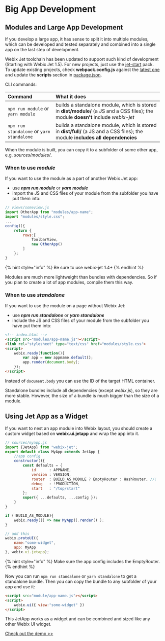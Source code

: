 # Big App Development

## Modules and Large App Development

If you develop a large app, it has sense to split it into multiple modules, which can be developed and tested separately and combined into a single app on the last step of development.

Webix Jet toolchain has been updated to support such kind of development (Starting with Webix Jet 1.5). For new projects, just use the [jet-start](https://github.com/webix-hub/jet-start) pack. To update existing projects, check **webpack.config.js** against the [latest one](https://github.com/webix-hub/jet-start/blob/master/webpack.config.js) and update the **scripts** section in [package.json](https://github.com/webix-hub/jet-start/blob/master/package.json).

CLI commands:

| Command | What it does |
| :--- | :--- |
| `npm run module` or `yarn module` | builds a standalone module, which is stored in **dist/module/** \(a JS and a CSS files\); the module **doesn't** include _webix-jet_ |
| `npm run standalone` or `yarn standalone` | builds a standalone module, which is stored in **dist/full/** \(a JS and a CSS files\); the module **includes all dependencies** |

When the module is built, you can copy it to a subfolder of some other app, e.g. _sources/modules/_.

### When to use _module_

If you want to use the module as a part of another Webix Jet app:

* use _**npm run module**_ or _**yarn module**_
* import the JS and CSS files of your module from the subfolder you have put them into:

```javascript
// views/someview.js
import OtherApp from "modules/app-name";
import "modules/style.css";
...
config(){
    return {
        rows:[
            ToolbarView,
            new OtherApp()
        ]
    };
}
```

{% hint style="info" %}
Be sure to use webix-jet 1.4+
{% endhint %}

Modules are much more lightweight than bundles with dependencies. So if you plan to create a lot of app modules, compile them this way.

### When to use _standalone_

If you want to use the module on a page without Webix Jet:

* use _**npm run standalone**_ or _**yarn standalone**_
* include the JS and CSS files of your module from the subfolder you have put them into:

```html
<!-- index.html -->
<script src="modules/app-name.js"></script>
<link rel="stylesheet" type="text/css" href="modules/style.css">
<script>
    webix.ready(function(){
        var app = new appname.default();
        app.render(document.body);
    });
</script>
```

Instead of `document.body` you can use the ID of the target HTML container.

Standalone bundles include all dependencies \(except _webix.js_\), so they are more stable. However, the size of a bundle is much bigger than the size of a module.

## Using Jet App as a Widget

If you want to nest an app module into Webix layout, you should create a custom widget based on **webix.ui.jetapp** and wrap the app into it.

```javascript
// sources/myapp.js
import {JetApp} from "webix-jet";
export default class MyApp extends JetApp {
    //app config
    constructor(){
        const defaults = {
            id     	: APPNAME,
			version	: VERSION,
            router  : BUILD_AS_MODULE ? EmptyRouter : HashRouter, //!
            debug   : !PRODUCTION,
            start   : "/top/start"
        };
        super({ ...defaults, ...config });
    }
}

if (!BUILD_AS_MODULE){
    webix.ready(() => new MyApp().render() );
}

// add this
webix.protoUI({
    name:"some-widget",
    app: MyApp
}, webix.ui.jetapp);
```

{% hint style="info" %}
Make sure the app config includes the EmptyRouter.
{% endhint %}

Now you can run `npm run standalone` or `yarn standalone` to get a standalone bundle. Then you can copy the bundle to any subfolder of your app and use it:

```html
<script src="module/app-name.js"></script>
<script>
    webix.ui({ view:"some-widget" })
</script>
```

This JetApp works as a widget and can be combined and sized like any other Webix UI widget.

[Check out the demo >>](https://github.com/webix-hub/jet-demos/tree/master/sources/webixview.js)

